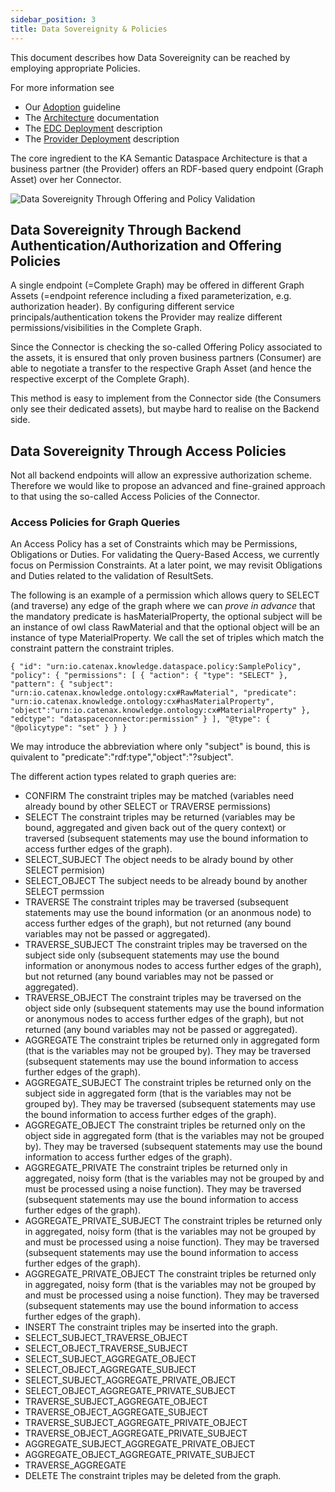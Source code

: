 ```yaml
---
sidebar_position: 3
title: Data Sovereignity & Policies
---
```


This document describes how Data Sovereignity can be reached by employing appropriate Policies.

For more information see

* Our [Adoption](../adoption-view/intro) guideline
* The [Architecture](../development-view/architecture) documentation
* The [EDC Deployment](agent_edc) description
* The [Provider Deployment](agent_edc) description

The core ingredient to the KA Semantic Dataspace Architecture is that a business partner (the Provider) offers an RDF-based query endpoint (Graph Asset) over her Connector.

![Data Sovereignity Through Offering and Policy Validation](/img/knowledge-agents/graph_asset.png)

## Data Sovereignity Through Backend Authentication/Authorization and Offering Policies

A single endpoint (=Complete Graph) may be offered in different Graph Assets (=endpoint reference including a fixed parameterization, e.g. authorization header). By configuring different service principals/authentication tokens the Provider may realize different permissions/visibilities in the Complete Graph.

Since the Connector is checking the so-called Offering Policy associated to the assets, it is ensured that only proven business partners (Consumer) are able to negotiate a transfer to the respective Graph Asset (and hence the respective excerpt of the Complete Graph).

This method is easy to implement from the Connector side (the Consumers only see their dedicated assets), but maybe hard to realise on the Backend side.

## Data Sovereignity Through Access Policies

Not all backend endpoints will allow an expressive authorization scheme. Therefore we would like to propose an advanced and fine-grained approach to that using the so-called Access Policies of the Connector.

### Access Policies for Graph Queries

An Access Policy has a set of Constraints which may be Permissions, Obligations or Duties. For validating the Query-Based Access, we currently focus on Permission Constraints. At a later point, we may revisit Obligations and Duties related to the validation of ResultSets.

The following is an example of a permission which allows query to SELECT (and traverse) any edge of the graph where we can *prove in advance* that the mandatory predicate is hasMaterialProperty, the optional subject will be an instance of owl class RawMaterial and that the optional object will be an instance of type MaterialProperty. We call the set of triples which match the constraint pattern the constraint triples.  

``
{
  "id": "urn:io.catenax.knowledge.dataspace.policy:SamplePolicy",
  "policy": {
      "permissions": [
        {
        "action": {
            "type": "SELECT"
        },
        "pattern": {
            "subject": "urn:io.catenax.knowledge.ontology:cx#RawMaterial",
            "predicate": "urn:io.catenax.knowledge.ontology:cx#hasMaterialProperty",
            "object":"urn:io.catenax.knowledge.ontology:cx#MaterialProperty"
        },
        "edctype": "dataspaceconnector:permission"
        }
    ],
    "@type": {
        "@policytype": "set"
    }
  }
}
``

We may introduce the abbreviation where only "subject" is bound, this is quivalent to "predicate":"rdf:type","object":"?subject".

The different action types related to graph queries are:

* CONFIRM The constraint triples may be matched (variables need already bound by other SELECT or TRAVERSE permissions)
* SELECT The constraint triples may be returned (variables may be bound, aggregated and given back
  out of the
  query context) or traversed (subsequent statements may use the bound information to access further edges of the graph).
* SELECT_SUBJECT The object needs to be alrady bound by other SELECT permision)
* SELECT_OBJECT The subject needs to be already bound by another SELECT permssion
* TRAVERSE The constraint triples may be traversed (subsequent statements may use the bound
  information (or an anonmous node) to access further edges of the graph), but not returned (any bound variables may not be passed or aggregated).
* TRAVERSE_SUBJECT The constraint triples may be traversed on the subject side only (subsequent statements may use the bound
  information or anonymous nodes to access further edges of the graph), but not returned (any bound variables may not be passed or aggregated).
* TRAVERSE_OBJECT The constraint triples may be traversed on the object side only (subsequent statements may use the bound
  information or anonymous nodes to access further edges of the graph), but not returned (any bound variables may not be passed or aggregated).
* AGGREGATE The constraint triples be returned only in aggregated form (that is the variables may not
  be grouped by). They may be traversed (subsequent statements may use the bound
  information to access further edges of the graph).
* AGGREGATE_SUBJECT The constraint triples be returned only on the subject side in aggregated form (that is the variables may not
  be grouped by). They may be traversed (subsequent statements may use the bound
  information to access further edges of the graph).
* AGGREGATE_OBJECT The constraint triples be returned only on the object side in aggregated form (that is the variables may not
  be grouped by). They may be traversed (subsequent statements may use the bound
  information to access further edges of the graph).
* AGGREGATE_PRIVATE The constraint triples be returned only in aggregated, noisy form (that is the
  variables may not be grouped by and must be processed using a noise function). They may be traversed (subsequent statements may use the bound information to access further edges of the graph).
* AGGREGATE_PRIVATE_SUBJECT The constraint triples be returned only in aggregated, noisy form (that is the
  variables may not be grouped by and must be processed using a noise function). They may be traversed (subsequent statements may use the bound information to access further edges of the graph).
* AGGREGATE_PRIVATE_OBJECT The constraint triples be returned only in aggregated, noisy form (that is the
  variables may not be grouped by and must be processed using a noise function). They may be traversed (subsequent statements may use the bound information to access further edges of the graph).
* INSERT The constraint triples may be inserted into the graph.
* SELECT_SUBJECT_TRAVERSE_OBJECT
* SELECT_OBJECT_TRAVERSE_SUBJECT
* SELECT_SUBJECT_AGGREGATE_OBJECT
* SELECT_OBJECT_AGGREGATE_SUBJECT
* SELECT_SUBJECT_AGGREGATE_PRIVATE_OBJECT
* SELECT_OBJECT_AGGREGATE_PRIVATE_SUBJECT
* TRAVERSE_SUBJECT_AGGREGATE_OBJECT
* TRAVERSE_OBJECT_AGGREGATE_SUBJECT
* TRAVERSE_SUBJECT_AGGREGATE_PRIVATE_OBJECT
* TRAVERSE_OBJECT_AGGREGATE_PRIVATE_SUBJECT
* AGGREGATE_SUBJECT_AGGREGATE_PRIVATE_OBJECT
* AGGREGATE_OBJECT_AGGREGATE_PRIVATE_SUBJECT
* TRAVERSE_AGGREGATE
* DELETE The constraint triples may be deleted from the graph.
